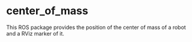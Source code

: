 # center_of_mass
This ROS package provides the position of the center of mass of a robot and a RViz marker of it.
